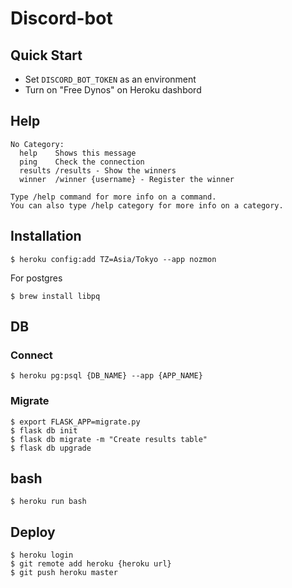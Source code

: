 # Discord-bot

## Quick Start
- Set `DISCORD_BOT_TOKEN` as an environment
- Turn on "Free Dynos" on Heroku dashbord

## Help

```
No Category:
  help    Shows this message
  ping    Check the connection
  results /results - Show the winners
  winner  /winner {username} - Register the winner

Type /help command for more info on a command.
You can also type /help category for more info on a category.
```


## Installation

```
$ heroku config:add TZ=Asia/Tokyo --app nozmon
```

For postgres

```
$ brew install libpq
```

## DB
### Connect

```
$ heroku pg:psql {DB_NAME} --app {APP_NAME}
```

### Migrate

```
$ export FLASK_APP=migrate.py
$ flask db init
$ flask db migrate -m "Create results table"
$ flask db upgrade
```

## bash

```
$ heroku run bash
```

## Deploy

```
$ heroku login
$ git remote add heroku {heroku url}
$ git push heroku master
```


